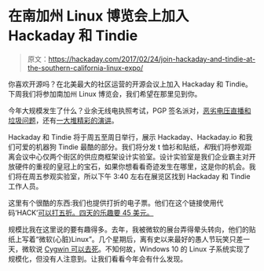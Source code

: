 # 在南加州 Linux 博览会上加入 Hackaday 和 Tindie

> 原文：<https://hackaday.com/2017/02/24/join-hackaday-and-tindie-at-the-southern-california-linux-expo/>

你喜欢开源吗？在北美最大的社区运营的开源会议上加入 Hackaday 和 Tindie。下周我们将参加南加州 Linux 博览会，我们希望在那里见到你。

今年大规模发生了什么？业余无线电执照考试，PGP 签名派对，[恶劣电压直播和垃圾问题](https://www.socallinuxexpo.org/blog/bad-voltage-live-and-spazmatics)，还有[一大堆精彩的演讲](https://www.socallinuxexpo.org/scale/15x/speakers)。

Hackaday 和 Tindie 将于周五至周日举行，展示 Hackaday、Hackaday.io 和我们可爱的机器狗 Tindie 最酷的部分。我们将分发 t 恤衫和贴纸，*和*我们将参观距离会议中心仅两个街区的供应商框架设计实验室。设计实验室是我们企业霸主对开放硬件的重视的皇冠上的宝石，如果你想看看奇迹发生在哪里，这是你的机会。我们将在周五参观实验室，所以下午 3:40 左右在展览区找到 Hackaday 和 Tindie 工作人员。

这里有个很酷的东西:我们也提供打折的电子票。他们在这个链接使用代码‘HACK’[可以打五折。四天的乐趣要 45 美元。](https://register.socallinuxexpo.org/reg6/)

规模比我在这里说的要有趣得多。去年，我被微软的展台弄得晕头转向，他们的贴纸上写着“微软(心脏)Linux”。几个星期后，离有史以来最好的愚人节玩笑只差一天，微软说 [Cygwin 可以去死](http://hackaday.com/2016/03/30/windows-and-ubuntu-cygwin-can-suck-it/)。不知何故，Windows 10 的 Linux 子系统实现了规模化，但没有人注意到。让我们看看今年会有什么发现。